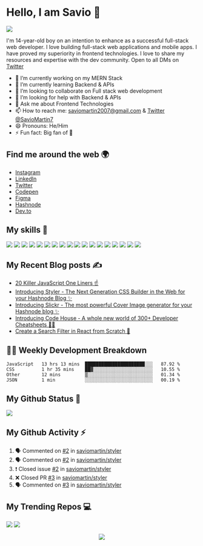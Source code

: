 # Hello, I am Savio 👋

![](https://raw.githubusercontent.com/saviomartin/saviomartin/main/github-banner%20(1).png)

I'm 14-year-old boy on an intention to enhance as a successful full-stack web developer. I love building full-stack web applications and mobile apps. I have proved my superiority in frontend technologies. I love to share my resources and expertise with the dev community. Open to all DMs on [Twitter](https://twitter.com/SavioMartin7)

- 🔭 I’m currently working on my MERN Stack
- 🌱 I’m currently learning Backend & APIs
- 👯 I’m looking to collaborate on Full stack web development
- 🤔 I’m looking for help with Backend & APIs
- 💬 Ask me about Frontend Technologies
- 📫 How to reach me: [saviomartin2007@gmail.com](mailto:saviomartin2007@gmail.com) & [Twitter @SavioMartin7](https://twitter.com/SavioMartin7)
- 😄 Pronouns: He/Him
- ⚡ Fun fact: Big fan of 🌈

## Find me around the web 🌍

- [Instagram](https://www.instagram.com/teen_developer/)
- [LinkedIn](https://www.linkedin.com/in/saviomartin)
- [Twitter](https://twitter.com/saviomartin7)
- [Codepen](https://codepen.io/saviomartin/)
- [Figma](https://www.figma.com/@saviomartin)
- [Hashnode](https://hashnode.com/@saviomartin)
- [Dev.to](https://dev.to/saviomartin)

## My skills 🚀

![](https://img.shields.io/badge/HTML5-E34F26?style=for-the-badge&logo=html5&logoColor=white)
![](https://img.shields.io/badge/JavaScript-F7DF1E?style=for-the-badge&logo=javascript&logoColor=black)
![](https://img.shields.io/badge/Node.js-43853D?style=for-the-badge&logo=node.js&logoColor=white)
![](https://img.shields.io/badge/CSS3-1572B6?style=for-the-badge&logo=css3&logoColor=white)
![](https://img.shields.io/badge/Sass-CC6699?style=for-the-badge&logo=sass&logoColor=white)
![](https://img.shields.io/badge/Markdown-000000?style=for-the-badge&logo=markdown&logoColor=white)
![](https://img.shields.io/badge/Express.js-404D59?style=for-the-badge)
![](https://img.shields.io/badge/React-20232A?style=for-the-badge&logo=react&logoColor=61DAFB)
![](https://img.shields.io/badge/Tailwind_CSS-38B2AC?style=for-the-badge&logo=tailwind-css&logoColor=white)
![](https://img.shields.io/badge/Bootstrap-563D7C?style=for-the-badge&logo=bootstrap&logoColor=white)
![](https://img.shields.io/badge/Material--UI-0081CB?style=for-the-badge&logo=material-ui&logoColor=white)
![](https://img.shields.io/badge/Redux-593D88?style=for-the-badge&logo=redux&logoColor=white)
![](https://img.shields.io/badge/jQuery-0769AD?style=for-the-badge&logo=jquery&logoColor=white)
![](https://img.shields.io/badge/Netlify-00C7B7?style=for-the-badge&logo=netlify&logoColor=white)
![](https://img.shields.io/badge/MongoDB-4EA94B?style=for-the-badge&logo=mongodb&logoColor=white)
![](https://img.shields.io/badge/Heroku-430098?style=for-the-badge&logo=heroku&logoColor=white)
![](https://img.shields.io/badge/Google_Cloud-4285F4?style=for-the-badge&logo=google-cloud&logoColor=white)
![](https://img.shields.io/badge/figma-0AC97F?style=for-the-badge&logo=figma&logoColor=white)

## My Recent Blog posts ✍️

<!-- BLOG-POST-LIST:START -->
- [20 Killer JavaScript One Liners ☝️](https://saviomartin.com/20-killer-javascript-one-liners)
- [Introducing Styler - The Next Generation CSS Builder in the Web for your Hashnode Blog ✨️](https://saviomartin.com/styler)
- [Introducing Slickr - The most powerful Cover Image generator for your Hashnode blog ✨️](https://saviomartin.com/introducing-slickr-the-most-powerful-cover-image-generator-for-your-hashnode-blog)
- [Introducing Code House - A whole new world of 300+ Developer Cheatsheets 👨‍💻](https://saviomartin.com/introducing-code-house-a-whole-new-world-of-300-developer-cheatsheets)
- [Create a Search Filter in React from Scratch 🔎](https://saviomartin.com/create-a-search-filter-in-react-from-scratch)
<!-- BLOG-POST-LIST:END -->

## 👨‍💻 Weekly Development Breakdown

<!--START_SECTION:waka-->
```text
JavaScript   13 hrs 13 mins  ██████████████████████░░░   87.92 % 
CSS          1 hr 35 mins    ██▓░░░░░░░░░░░░░░░░░░░░░░   10.55 % 
Other        12 mins         ▒░░░░░░░░░░░░░░░░░░░░░░░░   01.34 % 
JSON         1 min           ░░░░░░░░░░░░░░░░░░░░░░░░░   00.19 % 
```
<!--END_SECTION:waka-->

## My Github Status 🦸

![](https://github-readme-stats.vercel.app/api?username=saviomartin&show_icons=true&bg_color=45,fc00ff,00dbde&title_color=fff&text_color=fff)

## My Github Activity ⚡

<!--START_SECTION:activity-->
1. 🗣 Commented on [#2](https://github.com/saviomartin/styler/issues/2) in [saviomartin/styler](https://github.com/saviomartin/styler)
2. 🗣 Commented on [#2](https://github.com/saviomartin/styler/issues/2) in [saviomartin/styler](https://github.com/saviomartin/styler)
3. ❗️ Closed issue [#2](https://github.com/saviomartin/styler/issues/2) in [saviomartin/styler](https://github.com/saviomartin/styler)
4. ❌ Closed PR [#3](https://github.com/saviomartin/styler/pull/3) in [saviomartin/styler](https://github.com/saviomartin/styler)
5. 🗣 Commented on [#3](https://github.com/saviomartin/styler/issues/3) in [saviomartin/styler](https://github.com/saviomartin/styler)
<!--END_SECTION:activity-->

## My Trending Repos 💻

[![](https://github-readme-stats.vercel.app/api/pin/?username=saviomartin&repo=slickr&bg_color=45,fc00ff,00dbde&title_color=fff&text_color=fff)](https://github.com/saviomartin/gradientking)
[![](https://github-readme-stats.vercel.app/api/pin/?username=saviomartin&repo=codehouse&bg_color=45,fc00ff,00dbde&title_color=fff&text_color=fff)](https://github.com/saviomartin/loficlub)

<p align='center'><img src='https://visitor-badge.laobi.icu/badge?page_id=saviomartin'></p>
